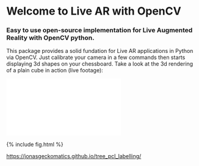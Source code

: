 # Welcome to Live AR with OpenCV
### Easy to use open-source implementation for Live Augmented Reality with OpenCV python.

This package provides a solid fundation for Live AR applications in Python via OpenCV. Just calibrate your camera in a few commands then starts displaying 3d shapes on your chessboard. Take a look at the 3d rendering of a plain cube in action (live footage):

![](fig.html)

{% include fig.html %}

https://jonasgeckomatics.github.io/tree_pcl_labelling/